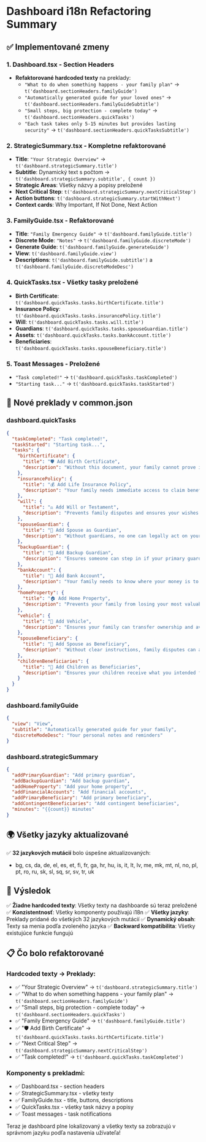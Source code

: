 # Dashboard i18n Refactoring Summary

## ✅ Implementované zmeny

### 1. **Dashboard.tsx** - Section Headers

- **Refaktorované hardcoded texty** na preklady:
  - `"What to do when something happens - your family plan"` → `t('dashboard.sectionHeaders.familyGuide')`
  - `"Automatically generated guide for your loved ones"` → `t('dashboard.sectionHeaders.familyGuideSubtitle')`
  - `"Small steps, big protection - complete today"` → `t('dashboard.sectionHeaders.quickTasks')`
  - `"Each task takes only 5-15 minutes but provides lasting security"` → `t('dashboard.sectionHeaders.quickTasksSubtitle')`

### 2. **StrategicSummary.tsx** - Kompletne refaktorované

- **Title**: `"Your Strategic Overview"` → `t('dashboard.strategicSummary.title')`
- **Subtitle**: Dynamický text s počtom → `t('dashboard.strategicSummary.subtitle', { count })`
- **Strategic Areas**: Všetky názvy a popisy preložené
- **Next Critical Step**: `t('dashboard.strategicSummary.nextCriticalStep')`
- **Action buttons**: `t('dashboard.strategicSummary.startWithNext')`
- **Context cards**: Why Important, If Not Done, Next Action

### 3. **FamilyGuide.tsx** - Refaktorované

- **Title**: `"Family Emergency Guide"` → `t('dashboard.familyGuide.title')`
- **Discrete Mode**: `"Notes"` → `t('dashboard.familyGuide.discreteMode')`
- **Generate Guide**: `t('dashboard.familyGuide.generateGuide')`
- **View**: `t('dashboard.familyGuide.view')`
- **Descriptions**: `t('dashboard.familyGuide.subtitle')` a `t('dashboard.familyGuide.discreteModeDesc')`

### 4. **QuickTasks.tsx** - Všetky tasky preložené

- **Birth Certificate**: `t('dashboard.quickTasks.tasks.birthCertificate.title')`
- **Insurance Policy**: `t('dashboard.quickTasks.tasks.insurancePolicy.title')`
- **Will**: `t('dashboard.quickTasks.tasks.will.title')`
- **Guardians**: `t('dashboard.quickTasks.tasks.spouseGuardian.title')`
- **Assets**: `t('dashboard.quickTasks.tasks.bankAccount.title')`
- **Beneficiaries**: `t('dashboard.quickTasks.tasks.spouseBeneficiary.title')`

### 5. **Toast Messages** - Preložené

- `"Task completed!"` → `t('dashboard.quickTasks.taskCompleted')`
- `"Starting task..."` → `t('dashboard.quickTasks.taskStarted')`

## 📝 Nové preklady v common.json

### **dashboard.quickTasks**

```json
{
  "taskCompleted": "Task completed!",
  "taskStarted": "Starting task...",
  "tasks": {
    "birthCertificate": {
      "title": "🛡️ Add Birth Certificate",
      "description": "Without this document, your family cannot prove inheritance rights or access accounts"
    },
    "insurancePolicy": {
      "title": "💰 Add Life Insurance Policy",
      "description": "Your family needs immediate access to claim benefits and avoid delays"
    },
    "will": {
      "title": "⚖️ Add Will or Testament",
      "description": "Prevents family disputes and ensures your wishes are followed"
    },
    "spouseGuardian": {
      "title": "👥 Add Spouse as Guardian",
      "description": "Without guardians, no one can legally act on your behalf or make medical decisions"
    },
    "backupGuardian": {
      "title": "🤝 Add Backup Guardian",
      "description": "Ensures someone can step in if your primary guardian is unavailable"
    },
    "bankAccount": {
      "title": "🏦 Add Bank Account",
      "description": "Your family needs to know where your money is to access it immediately"
    },
    "homeProperty": {
      "title": "🏠 Add Home Property",
      "description": "Prevents your family from losing your most valuable asset"
    },
    "vehicle": {
      "title": "🚗 Add Vehicle",
      "description": "Ensures your family can transfer ownership and avoid complications"
    },
    "spouseBeneficiary": {
      "title": "💝 Add Spouse as Beneficiary",
      "description": "Without clear instructions, family disputes can arise over inheritance"
    },
    "childrenBeneficiaries": {
      "title": "👶 Add Children as Beneficiaries",
      "description": "Ensures your children receive what you intended for them"
    }
  }
}
```

### **dashboard.familyGuide**

```json
{
  "view": "View",
  "subtitle": "Automatically generated guide for your family",
  "discreteModeDesc": "Your personal notes and reminders"
}
```

### **dashboard.strategicSummary**

```json
{
  "addPrimaryGuardian": "Add primary guardian",
  "addBackupGuardian": "Add backup guardian",
  "addHomeProperty": "Add your home property",
  "addFinancialAccounts": "Add financial accounts",
  "addPrimaryBeneficiary": "Add primary beneficiary",
  "addContingentBeneficiaries": "Add contingent beneficiaries",
  "minutes": "{{count}} minutes"
}
```

## 🌍 Všetky jazyky aktualizované

✅ **32 jazykových mutácií** bolo úspešne aktualizovaných:

- bg, cs, da, de, el, es, et, fi, fr, ga, hr, hu, is, it, lt, lv, me, mk, mt, nl, no, pl, pt, ro, ru, sk, sl, sq, sr, sv, tr, uk

## 🎯 Výsledok

✅ **Žiadne hardcoded texty**: Všetky texty na dashboarde sú teraz preložené
✅ **Konzistentnosť**: Všetky komponenty používajú i18n
✅ **Všetky jazyky**: Preklady pridané do všetkých 32 jazykových mutácií
✅ **Dynamický obsah**: Texty sa menia podľa zvoleného jazyka
✅ **Backward kompatibilita**: Všetky existujúce funkcie fungujú

## 📋 Čo bolo refaktorované

### **Hardcoded texty → Preklady:**

- ✅ "Your Strategic Overview" → `t('dashboard.strategicSummary.title')`
- ✅ "What to do when something happens - your family plan" → `t('dashboard.sectionHeaders.familyGuide')`
- ✅ "Small steps, big protection - complete today" → `t('dashboard.sectionHeaders.quickTasks')`
- ✅ "Family Emergency Guide" → `t('dashboard.familyGuide.title')`
- ✅ "🛡️ Add Birth Certificate" → `t('dashboard.quickTasks.tasks.birthCertificate.title')`
- ✅ "Next Critical Step" → `t('dashboard.strategicSummary.nextCriticalStep')`
- ✅ "Task completed!" → `t('dashboard.quickTasks.taskCompleted')`

### **Komponenty s prekladmi:**

- ✅ Dashboard.tsx - section headers
- ✅ StrategicSummary.tsx - všetky texty
- ✅ FamilyGuide.tsx - title, buttons, descriptions
- ✅ QuickTasks.tsx - všetky task názvy a popisy
- ✅ Toast messages - task notifications

Teraz je dashboard plne lokalizovaný a všetky texty sa zobrazujú v správnom jazyku podľa nastavenia užívateľa!
